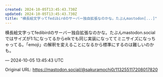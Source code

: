 ```yaml
---
created: 2024-10-05T13:45:43.730Z
updated: 2024-10-05T13:45:43.730Z
title: "横長絵文字ってfedibirdのサーバー独自拡張なのかな。たぶんmastodon[...]"
---
```


<p>横長絵文字ってfedibirdのサーバー独自拡張なのかな。たぶんmastodon.socialではサイズが1:1になってるからelkでも同じ実装になっててミニサイズになっちゃってる。「emoji」の解釈を変えることになるから標準にするのは難しいのかも。</p>

&mdash; 2024-10-05 13:45:43 UTC

Original URL: https://mastodon.social/@sakuramochi0/113255117208017820
